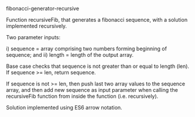 fibonacci-generator-recursive

Function recursiveFib, that generates a fibonacci sequence, with a solution implemented recursively. 

Two parameter inputs: 

i) sequence = array comprising two numbers forming beginning of sequence; and 
ii) length = length of the output array. 

Base case checks that sequence is not greater than or equal to length (len). If sequence >= len, return sequence.

If sequence is not >= len, then push last two array values to the sequence array, and then add new sequence as input parameter 
when calling the recursiveFib function from inside the function (i.e. recursively). 

Solution implemented using ES6 arrow notation.
